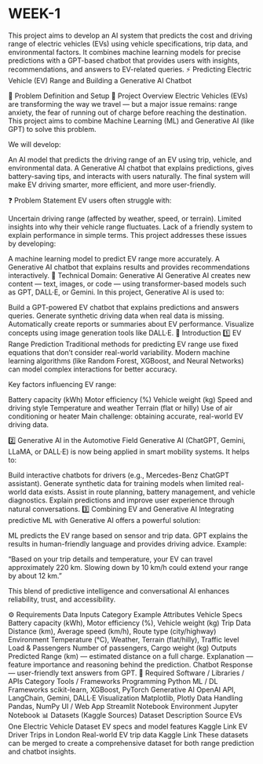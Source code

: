 # WEEK-1
This project aims to develop an AI system that predicts the cost and driving range of electric vehicles (EVs) using vehicle specifications, trip data, and environmental factors. It combines machine learning models for precise predictions with a GPT-based chatbot that provides users with insights, recommendations, and answers to EV-related queries.
⚡ Predicting Electric Vehicle (EV) Range and Building a Generative AI Chatbot


📘 Problem Definition and Setup
🧠 Project Overview
Electric Vehicles (EVs) are transforming the way we travel — but a major issue remains: range anxiety, the fear of running out of charge before reaching the destination.
This project aims to combine Machine Learning (ML) and Generative AI (like GPT) to solve this problem.

We will develop:

An AI model that predicts the driving range of an EV using trip, vehicle, and environmental data.
A Generative AI chatbot that explains predictions, gives battery-saving tips, and interacts with users naturally.
The final system will make EV driving smarter, more efficient, and more user-friendly.

❓ Problem Statement
EV users often struggle with:

Uncertain driving range (affected by weather, speed, or terrain).
Limited insights into why their vehicle range fluctuates.
Lack of a friendly system to explain performance in simple terms.
This project addresses these issues by developing:

A machine learning model to predict EV range more accurately.
A Generative AI chatbot that explains results and provides recommendations interactively.
🔬 Technical Domain: Generative AI
Generative AI creates new content — text, images, or code — using transformer-based models such as GPT, DALL·E, or Gemini.
In this project, Generative AI is used to:

Build a GPT-powered EV chatbot that explains predictions and answers queries.
Generate synthetic driving data when real data is missing.
Automatically create reports or summaries about EV performance.
Visualize concepts using image generation tools like DALL·E.
🚗 Introduction
1️⃣ EV Range Prediction
Traditional methods for predicting EV range use fixed equations that don’t consider real-world variability.
Modern machine learning algorithms (like Random Forest, XGBoost, and Neural Networks) can model complex interactions for better accuracy.

Key factors influencing EV range:

Battery capacity (kWh)
Motor efficiency (%)
Vehicle weight (kg)
Speed and driving style
Temperature and weather
Terrain (flat or hilly)
Use of air conditioning or heater
Main challenge: obtaining accurate, real-world EV driving data.

2️⃣ Generative AI in the Automotive Field
Generative AI (ChatGPT, Gemini, LLaMA, or DALL·E) is now being applied in smart mobility systems. It helps to:

Build interactive chatbots for drivers (e.g., Mercedes-Benz ChatGPT assistant).
Generate synthetic data for training models when limited real-world data exists.
Assist in route planning, battery management, and vehicle diagnostics.
Explain predictions and improve user experience through natural conversations.
3️⃣ Combining EV and Generative AI
Integrating predictive ML with Generative AI offers a powerful solution:

ML predicts the EV range based on sensor and trip data.
GPT explains the results in human-friendly language and provides driving advice.
Example:

“Based on your trip details and temperature, your EV can travel approximately 220 km.
Slowing down by 10 km/h could extend your range by about 12 km.”

This blend of predictive intelligence and conversational AI enhances reliability, trust, and accessibility.

⚙️ Requirements
Data Inputs
Category	Example Attributes
Vehicle Specs	Battery capacity (kWh), Motor efficiency (%), Vehicle weight (kg)
Trip Data	Distance (km), Average speed (km/h), Route type (city/highway)
Environment	Temperature (°C), Weather, Terrain (flat/hilly), Traffic level
Load & Passengers	Number of passengers, Cargo weight (kg)
Outputs
Predicted Range (km) — estimated distance on a full charge.
Explanation — feature importance and reasoning behind the prediction.
Chatbot Response — user-friendly text answers from GPT.
🧩 Required Software / Libraries / APIs
Category	Tools / Frameworks
Programming	Python
ML / DL Frameworks	scikit-learn, XGBoost, PyTorch
Generative AI	OpenAI API, LangChain, Gemini, DALL·E
Visualization	Matplotlib, Plotly
Data Handling	Pandas, NumPy
UI / Web App	Streamlit
Notebook Environment	Jupyter Notebook
📊 Datasets (Kaggle Sources)
Dataset	Description	Source
EVs One Electric Vehicle Dataset	EV specs and model features	Kaggle Link
EV Driver Trips in London	Real-world EV trip data	Kaggle Link
These datasets can be merged to create a comprehensive dataset for both range prediction and chatbot insights.
